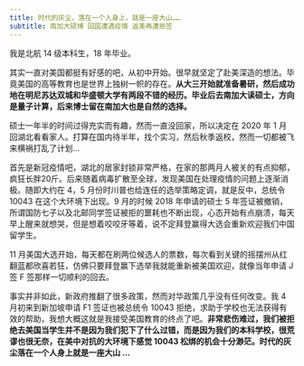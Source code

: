 ```yaml
---
title: 时代的灰尘，落在一个人身上，就是一座大山……
subtitle: 南加大硕博 回国遭遇疫情 返美再遭拒签
---
```

我是北航 14 级本科生，18 年毕业。

其实一直对美国都挺有好感的吧，从初中开始。很早就坚定了赴美深造的想法。毕竟美国的高等教育也是世界上独树一帜的存在。**从大三开始就准备暑研，然后成功地在明尼苏达双城和华盛顿大学有两段不错的经历。毕业后去南加大读硕士，方向是量子计算，后来博士留在南加大也是自然的选择。**

硕士一年半的时间过得充实而有趣，然而一直没回家，所以决定在 2020 年 1 月回湖北看看家人。打算在国内待半年，找个实习，然后秋季返校，然而一切都被飞来横祸打乱了计划…

首先是新冠疫情吧，湖北的居家封锁非常严格，在家的那两月人被关的有点抑郁，疯狂长胖20斤。后来随着病毒扩散至全球，发现美国在处理疫情的问题上逐渐消极。随即大约在 4，5 月份时川普也给连任的选举策略定调，就是反中，总统令 10043 在这个大环境下出现。9 月的时候 2018 年申请的硕士 5 年签证被撤销，所谓国防七子以及北邮同学签证被拒的噩耗也不断出现，心态开始有点崩溃，每天早上醒来就想哭，但是想着咬咬牙等着，说不定拜登赢得大选会重新欢迎我们中国留学生。

11 月美国大选开始，每天都在刷两位候选人的票数，每次看到关键的摇摆州从红翻蓝都欣喜若狂，仿佛只要拜登赢下选举我就能重新被美国欢迎，就像当年申请 J 签 F 签那样一切顺利的回去。

事实并非如此，新政府推翻了很多政策，然而对华政策几乎没有任何改变。我 4 月初来到新加坡申请 F1 签证也被总统令 10043 拒绝，求助于学校也无法获得有效的帮助，我想大概这就是我接受美国教育的终点了吧。**非常悲伤难过，我们被拒绝去美国当学生并不是因为我们犯下了什么过错，而是因为我们的本科学校，很荒谬也很无奈，在美中对抗的大环境下感觉 10043 松绑的机会十分渺茫。时代的灰尘落在一个人身上就是一座大山 ...**